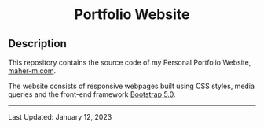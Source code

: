 <div align="center">

# Portfolio Website

</div>

## Description
This repository contains the source code of my Personal Portfolio Website, [maher-m.com](https://maher-m.com/).

The website consists of responsive webpages built using CSS styles, media queries and the front-end framework [Bootstrap 5.0](https://getbootstrap.com/docs/5.0/getting-started/introduction/).

---
Last Updated: January 12, 2023